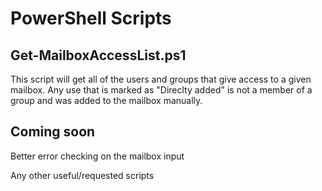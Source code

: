 # PowerShell Scripts

## Get-MailboxAccessList.ps1
This script will get all of the users and groups that give access to a given mailbox. Any use that is marked as "Direclty added" is not a member of a group and was added to the mailbox manually. 

## Coming soon
Better error checking on the mailbox input

Any other useful/requested scripts
